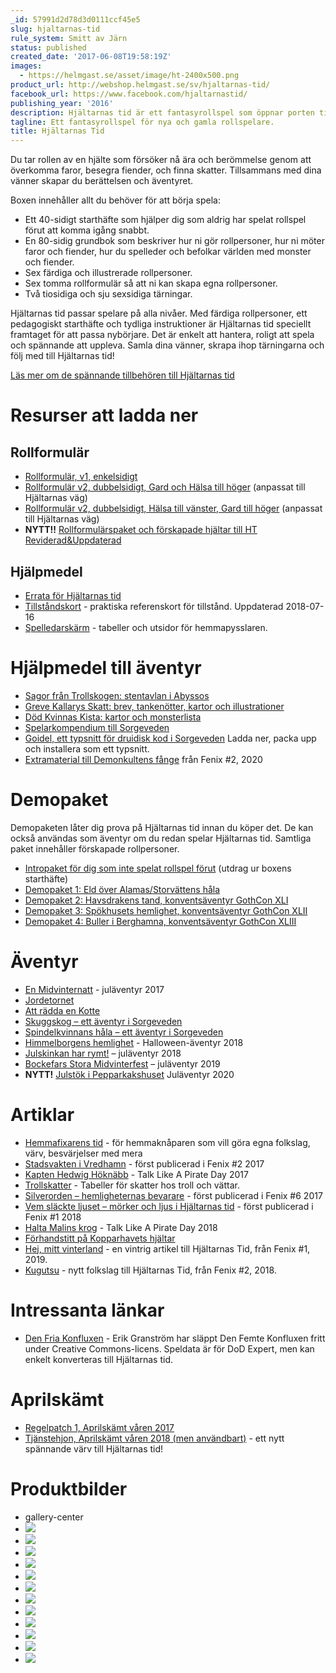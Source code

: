 ```yaml
---
_id: 57991d2d78d3d0111ccf45e5
slug: hjaltarnas-tid
rule_system: Smitt av Järn
status: published
created_date: '2017-06-08T19:58:19Z'
images:
  - https://helmgast.se/asset/image/ht-2400x500.png
product_url: http://webshop.helmgast.se/sv/hjaltarnas-tid/
facebook_url: https://www.facebook.com/hjaltarnastid/
publishing_year: '2016'
description: Hjältarnas tid är ett fantasyrollspel som öppnar porten till fantastiska äventyr.
tagline: Ett fantasyrollspel för nya och gamla rollspelare.
title: Hjältarnas Tid
---
```

Du tar rollen av en hjälte som försöker nå ära och berömmelse genom att överkomma faror, besegra fiender, och finna skatter. Tillsammans med dina vänner skapar du berättelsen och äventyret.

Boxen innehåller allt du behöver för att börja spela:

*   Ett 40-sidigt starthäfte som hjälper dig som aldrig har spelat rollspel förut att komma igång snabbt.
*   En 80-sidig grundbok som beskriver hur ni gör rollpersoner, hur ni möter faror och fiender, hur du spelleder och befolkar världen med monster och fiender.
*   Sex färdiga och illustrerade rollpersoner.
*   Sex tomma rollformulär så att ni kan skapa egna rollpersoner.
*   Två tiosidiga och sju sexsidiga tärningar.

Hjältarnas tid passar spelare på alla nivåer. Med färdiga rollpersoner, ett pedagogiskt starthäfte och tydliga instruktioner är Hjältarnas tid speciellt framtaget för att passa nybörjare. Det är enkelt att hantera, roligt att spela och spännande att uppleva. Samla dina vänner, skrapa ihop tärningarna och följ med till Hjältarnas tid!

[Läs mer om de spännande tillbehören till Hjältarnas tid](https://helmgast.se/hjaltarnas-tid/tillbehor-till-hjaltarnas-tid)

Resurser att ladda ner
======================

Rollformulär
------------

*   [Rollformulär, v1, enkelsidigt](http://helmgast.se/asset/link/ht-rollformular-1-01.pdf)
*   [Rollformulär v2, dubbelsidigt, Gard och Hälsa till höger](https://helmgast.se/asset/link/rollformular-2-03a.pdf) (anpassat till Hjältarnas väg)
*   [Rollformulär v2, dubbelsidigt, Hälsa till vänster, Gard till höger](https://helmgast.se/asset/link/rollformular-2-03b.pdf) (anpassat till Hjältarnas väg)
*   **NYTT!!** [Rollformulärspaket och förskapade hjältar till HT Reviderad&Uppdaterad](https://helmgast.se/asset/link/hjaltarnas-tid-reviderad-uppdaterad-rollpersonspaket.pdf)

Hjälpmedel
----------

*   [Errata för Hjältarnas tid](https://docs.google.com/document/d/10JoF39GjDA9Uz6WfyqlGVF8B3Dy7NadKfpoxvjbW-PU)
*   [Tillståndskort](https://helmgast.se/asset/link/tillstand-20180716.pdf) - praktiska referenskort för tillstånd. Uppdaterad 2018-07-16
*   [Spelledarskärm](https://helmgast.se/asset/link/spelledarskarm-staende.pdf) - tabeller och utsidor för hemmapysslaren.

Hjälpmedel till äventyr
=======================

*   [Sagor från Trollskogen: stentavlan i Abyssos](http://helmgast.se/asset/link/hjalpmedel-stentavla.pdf)
*   [Greve Kallarys Skatt: brev, tankenötter, kartor och illustrationer](https://fablr.co/asset/link/hjalpmedel-kallary-a4.pdf)
*   [Död Kvinnas Kista: kartor och monsterlista](https://helmgast.se/asset/link/hjalpmedel-dod-kvinnas-kista-20180325.pdf)
*   [Spelarkompendium till Sorgeveden](https://helmgast.se/asset/link/sorgeveden-spelarkompendium-2080909.pdf)
*   [Goidel, ett typsnitt för druidisk kod i Sorgeveden](https://helmgast.se/asset/download/drucode.zip) Ladda ner, packa upp och installera som ett typsnitt.
*   [Extramaterial till Demonkultens fånge](https://helmgast.se/asset/link/extramaterial-demonkultens-fange-20200412.pdf) från Fenix #2, 2020

Demopaket
=========

Demopaketen låter dig prova på Hjältarnas tid innan du köper det. De kan också användas som äventyr om du redan spelar Hjältarnas tid. Samtliga paket innehåller förskapade rollpersoner.

*   [Intropaket för dig som inte spelat rollspel förut](http://helmgast.se/asset/link/intropaket-20170404.pdf) (utdrag ur boxens starthäfte)
*   [Demopaket 1: Eld över Alamas/Storvättens håla](http://helmgast.se/asset/link/demopaket-hjaltarnas-tid-20161001.pdf)
*   [Demopaket 2: Havsdrakens tand, konventsäventyr GothCon XLI](http://helmgast.se/asset/link/demopaket-havsdraken-20170417.pdf)
*   [Demopaket 3: Spökhusets hemlighet, konventsäventyr GothCon XLII](https://helmgast.se/asset/link/demopaket-spokhuset-20180402.pdf)
*   [Demopaket 4: Buller i Berghamna, konventsäventyr GothCon XLIII](https://helmgast.se/asset/link/demopaket-berghamna-20190504.pdf)

Äventyr
=======

*   [En Midvinternatt](https://helmgast.se/asset/link/en-midvinternatt-20171224.pdf) - juläventyr 2017
*   [Jordetornet](http://helmgast.se/asset/link/miniaventyr-jordetornet-20161405.pdf)
*   [Att rädda en Kotte](https://helmgast.se/asset/link/miniaventyr-att-radda-en-kotte-20170805.pdf)
*   [Skuggskog – ett äventyr i Sorgeveden](https://helmgast.se/asset/link/miniaventyr-skuggskog-20170903.pdf)
*   [Spindelkvinnans håla – ett äventyr i Sorgeveden](https://helmgast.se/asset/link/spindelkvinnans-hala-20180422.pdf)
*   [Himmelborgens hemlighet](https://helmgast.se/asset/link/himmelborgens-hemlighet-20181103.pdf) - Halloween-äventyr 2018
*   [Julskinkan har rymt!](https://helmgast.se/asset/link/julskinkan-har-rymt.pdf) – juläventyr 2018
*   [Bockefars Stora Midvinterfest](https://helmgast.se/asset/link/bockefars-midvinterfest.pdf) – juläventyr 2019
*   **NYTT!** [Julstök i Pepparkakshuset](https://helmgast.se/asset/link/julstok-i-pepparkakshuset-20201223.pdf) Juläventyr 2020

Artiklar
========

*   [Hemmafixarens tid](https://helmgast.se/asset/link/artikel-hemmafixarens-tid-20171004.pdf) - för hemmaknåparen som vill göra egna folkslag, värv, besvärjelser med mera
*   [Stadsvakten i Vredhamn](http://helmgast.se/asset/link/ht-artikel-stadsvakten-vredhamn.pdf) - först publicerad i Fenix #2 2017
*   [Kapten Hedwig Höknäbb](https://helmgast.se/asset/link/artikel-kapten-hedwig-20170920.pdf) - Talk Like A Pirate Day 2017
*   [Trollskatter](https://helmgast.se/asset/link/trollskatter-20180108.pdf) - Tabeller för skatter hos troll och vättar.
*   [Silverorden – hemligheternas bevarare](https://helmgast.se/asset/link/artikel-silverorden-20180531.pdf) - först publicerad i Fenix #6 2017
*   [Vem släckte ljuset – mörker och ljus i Hjältarnas tid](https://helmgast.se/asset/link/artikel-morker-20180531.pdf) - först publicerad i Fenix #1 2018
*   [Halta Malins krog](https://helmgast.se/asset/link/halta-malins-krog-20180919b.pdf) - Talk Like A Pirate Day 2018
*   [Förhandstitt på Kopparhavets hjältar](https://helmgast.se/asset/link/kopparhavet-ks.pdf)
*   [Hej, mitt vinterland](https://helmgast.se/asset/link/hej-mitt-vinterland-20200416.pdf) - en vintrig artikel till Hjältarnas Tid, från Fenix #1, 2019.
*   [Kugutsu](https://helmgast.se/asset/link/kugutsu-20200413.pdf) - nytt folkslag till Hjältarnas Tid, från Fenix #2, 2018.

Intressanta länkar
==================

*   [Den Fria Konfluxen](http://strimlad.se/fri_konflux/00.titelblad.html) - Erik Granström har släppt Den Femte Konfluxen fritt under Creative Commons-licens. Speldata är för DoD Expert, men kan enkelt konverteras till Hjältarnas tid.

Aprilskämt
==========

*   [Regelpatch 1, Aprilskämt våren 2017](http://helmgast.se/asset/link/regelpatch-april2017.pdf)
*   [Tjänstehjon, Aprilskämt våren 2018 (men användbart)](https://helmgast.se/asset/link/artikel-tjanstehjon-20180402.pdf) - ett nytt spännande värv till Hjältarnas tid!

Produktbilder
=============

*   gallery-center
*   ![](https://helmgast.se/asset/image/dummy-box.png)
*   ![](https://helmgast.se/asset/image/ht-bok-mockup.jpg)
*   ![](https://helmgast.se/asset/image/ht-starthafte-mockup.jpg)
*   ![](https://helmgast.se/asset/image/ht-starthafte-inlaga.jpg)
*   ![](https://helmgast.se/asset/image/54-55-mockup.jpg)
*   ![](https://helmgast.se/asset/image/starthafte-scen-3.jpg)
*   ![](https://helmgast.se/asset/image/dummy-magi-final.png)
*   ![](https://helmgast.se/asset/image/dummy-trollskogen-final.png)
*   ![](https://helmgast.se/asset/image/mockup-kallarys-skatt-final.png)
*   ![](https://helmgast.se/asset/image/mockup-dod-kvinnas-kista.png)
*   ![](https://helmgast.se/asset/link/mockup-hjaltarnas-vag-square.png)
*   ![](https://helmgast.se/asset/link/mockup-sorgeveden-square.png)
